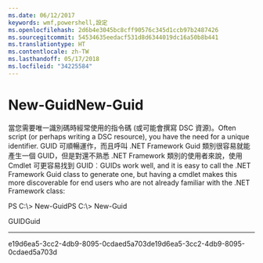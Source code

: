 ```yaml
---
ms.date: 06/12/2017
keywords: wmf,powershell,設定
ms.openlocfilehash: 2d6b4e3045bc8cff90576c345d1ccb97b2487426
ms.sourcegitcommit: 54534635eedacf531d8d6344019dc16a50b8b441
ms.translationtype: HT
ms.contentlocale: zh-TW
ms.lasthandoff: 05/17/2018
ms.locfileid: "34225584"
---
```

# <a name="new-guid"></a><span data-ttu-id="803b7-102">New-Guid</span><span class="sxs-lookup"><span data-stu-id="803b7-102">New-Guid</span></span>
<span data-ttu-id="803b7-103">當您需要唯一識別碼時經常使用的指令碼 (或可能會撰寫 DSC 資源)。</span><span class="sxs-lookup"><span data-stu-id="803b7-103">Often script (or perhaps writing a DSC resource), you have the need for a unique identifier.</span></span> <span data-ttu-id="803b7-104">GUID 可順暢運作，而且呼叫 .NET Framework Guid 類別很容易就能產生一個 GUID，但是對還不熟悉 .NET Framework 類別的使用者來說，使用 Cmdlet 可更容易找到 GUID︰</span><span class="sxs-lookup"><span data-stu-id="803b7-104">GUIDs work well, and it is easy to call the .NET Framework Guid class to generate one, but having a cmdlet makes this more discoverable for end users who are not already familiar with the .NET Framework class:</span></span>

<span data-ttu-id="803b7-105">PS C:\\&gt; New-Guid</span><span class="sxs-lookup"><span data-stu-id="803b7-105">PS C:\\&gt; New-Guid</span></span>

<span data-ttu-id="803b7-106">GUID</span><span class="sxs-lookup"><span data-stu-id="803b7-106">Guid</span></span>

----

<span data-ttu-id="803b7-107">e19d6ea5-3cc2-4db9-8095-0cdaed5a703d</span><span class="sxs-lookup"><span data-stu-id="803b7-107">e19d6ea5-3cc2-4db9-8095-0cdaed5a703d</span></span>
